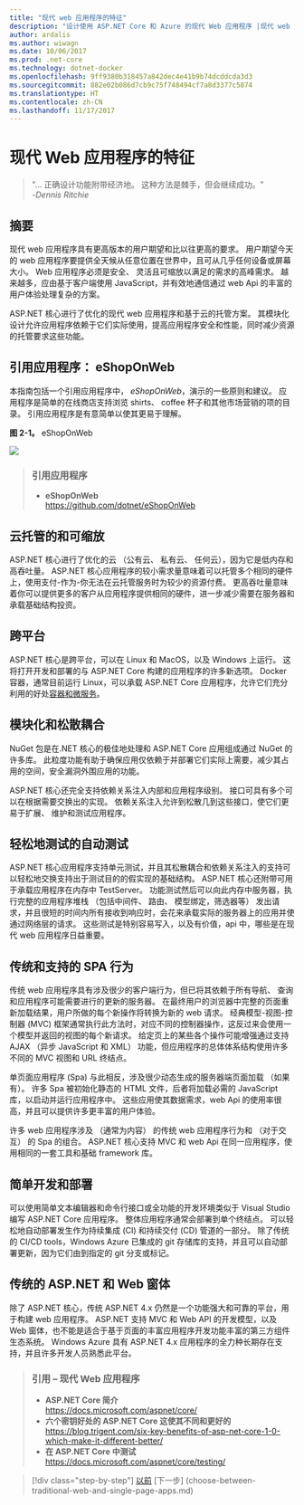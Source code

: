 ```yaml
---
title: "现代 web 应用程序的特征"
description: "设计使用 ASP.NET Core 和 Azure 的现代 Web 应用程序 |现代 web 应用程序的特征"
author: ardalis
ms.author: wiwagn
ms.date: 10/06/2017
ms.prod: .net-core
ms.technology: dotnet-docker
ms.openlocfilehash: 9ff9380b318457a842dec4e41b9b74dcddcda3d3
ms.sourcegitcommit: 882e02b086d7cb9c75f748494cf7a8d3377c5874
ms.translationtype: HT
ms.contentlocale: zh-CN
ms.lasthandoff: 11/17/2017
---
```

# <a name="characteristics-of-modern-web-applications"></a>现代 Web 应用程序的特征

> "… 正确设计功能附带经济地。 这种方法是棘手，但会继续成功。"  
> _\-Dennis Ritchie_

## <a name="summary"></a>摘要

现代 web 应用程序具有更高版本的用户期望和比以往更高的要求。 用户期望今天的 web 应用程序要提供全天候从任意位置在世界中，且可从几乎任何设备或屏幕大小。 Web 应用程序必须是安全、 灵活且可缩放以满足的需求的高峰需求。 越来越多，应由基于客户端使用 JavaScript，并有效地通信通过 web Api 的丰富的用户体验处理复杂的方案。

ASP.NET 核心进行了优化的现代 web 应用程序和基于云的托管方案。 其模块化设计允许应用程序依赖于它们实际使用，提高应用程序安全和性能，同时减少资源的托管要求这些功能。

## <a name="reference-application-eshoponweb"></a>引用应用程序： eShopOnWeb

本指南包括一个引用应用程序中， *eShopOnWeb*，演示的一些原则和建议。 应用程序是简单的在线商店支持浏览 shirts、 coffee 杯子和其他市场营销的项的目录。 引用应用程序是有意简单以使其更易于理解。

**图 2-1。** eShopOnWeb

![](./media/image2-1.png)

> ### <a name="reference-application"></a>引用应用程序
> - **eShopOnWeb**  
> <https://github.com/dotnet/eShopOnWeb>

## <a name="cloud-hosted-and-scalable"></a>云托管的和可缩放

ASP.NET 核心进行了优化的云 （公有云、 私有云、 任何云），因为它是低内存和高吞吐量。 ASP.NET 核心应用程序的较小需求量意味着可以托管多个相同的硬件上，使用支付-作为-你无法在云托管服务时为较少的资源付费。 更高吞吐量意味着你可以提供更多的客户从应用程序提供相同的硬件，进一步减少需要在服务器和承载基础结构投资。

## <a name="cross-platform"></a>跨平台

ASP.NET 核心是跨平台，可以在 Linux 和 MacOS，以及 Windows 上运行。 这将打开开发和部署的与 ASP.NET Core 构建的应用程序的许多新选项。 Docker 容器，通常目前运行 Linux，可以承载 ASP.NET Core 应用程序，允许它们充分利用的好处[容器和微服务](../microservices-architecture)。

## <a name="modular-and-loosely-coupled"></a>模块化和松散耦合

NuGet 包是在.NET 核心的极佳地处理和 ASP.NET Core 应用组成通过 NuGet 的许多库。 此粒度功能有助于确保应用仅依赖于并部署它们实际上需要，减少其占用的空间，安全漏洞外围应用的功能。

ASP.NET 核心还完全支持依赖关系注入内部和应用程序级别。 接口可具有多个可以在根据需要交换出的实现。 依赖关系注入允许到松散几到这些接口，使它们更易于扩展、 维护和测试应用程序。

## <a name="easily-tested-with-automated-tests"></a>轻松地测试的自动测试

ASP.NET 核心应用程序支持单元测试，并且其松散耦合和依赖关系注入的支持可以轻松地交换支持出于测试目的的假实现的基础结构。 ASP.NET 核心还附带可用于承载应用程序在内存中 TestServer。 功能测试然后可以向此内存中服务器，执行完整的应用程序堆栈 （包括中间件、 路由、 模型绑定，筛选器等） 发出请求，并且很短的时间内所有接收到响应时，会花来承载实际的服务器上的应用并使通过网络层的请求。 这些测试是特别容易写入，以及有价值，api 中，哪些是在现代 web 应用程序日益重要。

## <a name="traditional-and-spa-behaviors-supported"></a>传统和支持的 SPA 行为

传统 web 应用程序具有涉及很少的客户端行为，但已将其依赖于所有导航、 查询和应用程序可能需要进行的更新的服务器。 在最终用户的浏览器中完整的页面重新加载结果，用户所做的每个新操作将转换为新的 web 请求。 经典模型-视图-控制器 (MVC) 框架通常执行此方法时，对应不同的控制器操作，这反过来会使用一个模型并返回的视图的每个新请求。 给定页上的某些各个操作可能增强通过支持 AJAX （异步 JavaScript 和 XML） 功能，但应用程序的总体体系结构使用许多不同的 MVC 视图和 URL 终结点。

单页面应用程序 (Spa) 与此相反，涉及很少动态生成的服务器端页面加载 （如果有）。 许多 Spa 被初始化静态的 HTML 文件，后者将加载必需的 JavaScript 库，以启动并运行应用程序中。 这些应用使其数据需求，web Api 的使用率很高，并且可以提供许多更丰富的用户体验。

许多 web 应用程序涉及 （通常为内容） 的传统 web 应用程序行为和 （对于交互） 的 Spa 的组合。 ASP.NET 核心支持 MVC 和 web Api 在同一应用程序，使用相同的一套工具和基础 framework 库。

## <a name="simple-development-and-deployment"></a>简单开发和部署

可以使用简单文本编辑器和命令行接口或全功能的开发环境类似于 Visual Studio 编写 ASP.NET Core 应用程序。 整体应用程序通常会部署到单个终结点。 可以轻松地自动部署发生作为持续集成 (CI) 和持续交付 (CD) 管道的一部分。 除了传统的 CI/CD tools，Windows Azure 已集成的 git 存储库的支持，并且可以自动部署更新，因为它们由到指定的 git 分支或标记。

## <a name="traditional-aspnet-and-web-forms"></a>传统的 ASP.NET 和 Web 窗体

除了 ASP.NET 核心，传统 ASP.NET 4.x 仍然是一个功能强大和可靠的平台，用于构建 web 应用程序。 ASP.NET 支持 MVC 和 Web API 的开发模型，以及 Web 窗体，也不能是适合于基于页面的丰富应用程序开发功能丰富的第三方组件生态系统。 Windows Azure 具有 ASP.NET 4.x 应用程序的全力种长期存在支持，并且许多开发人员熟悉此平台。

> ### <a name="references--modern-web-applications"></a>引用 – 现代 Web 应用程序
> - **ASP.NET Core 简介**  
> <https://docs.microsoft.com/aspnet/core/>
> - **六个密钥好处的 ASP.NET Core 这使其不同和更好的**  
> <https://blog.trigent.com/six-key-benefits-of-asp-net-core-1-0-which-make-it-different-better/>
> - **在 ASP.NET Core 中测试**  
> <https://docs.microsoft.com/aspnet/core/testing/>

>[!div class="step-by-step"]
[以前](index.md) [下一步] (choose-between-traditional-web-and-single-page-apps.md)
